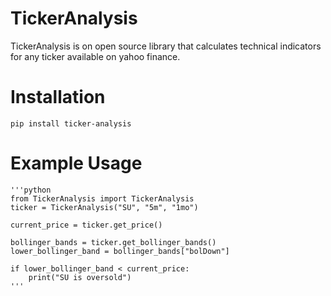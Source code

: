 # TickerAnalysis
TickerAnalysis is on open source library that calculates technical indicators for any ticker available on yahoo finance.

# Installation
    pip install ticker-analysis
    
# Example Usage
    '''python
    from TickerAnalysis import TickerAnalysis
    ticker = TickerAnalysis("SU", "5m", "1mo")
    
    current_price = ticker.get_price()
    
    bollinger_bands = ticker.get_bollinger_bands()
    lower_bollinger_band = bollinger_bands["bolDown"]
    
    if lower_bollinger_band < current_price:
        print("SU is oversold")
    '''
